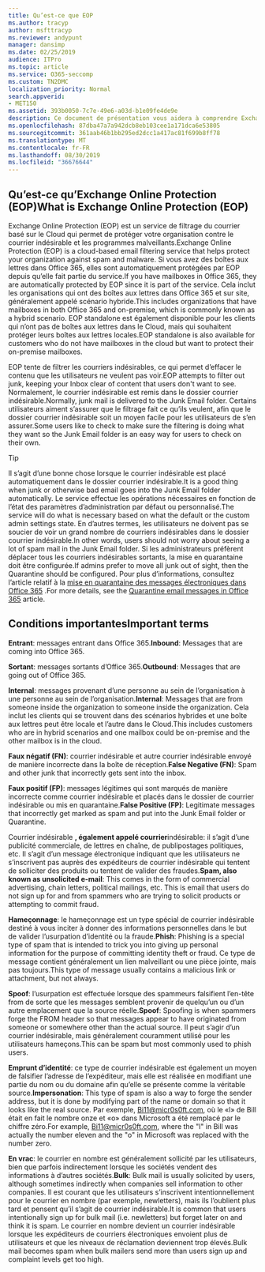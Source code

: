 ```yaml
---
title: Qu’est-ce que EOP
ms.author: tracyp
author: msfttracyp
ms.reviewer: andypunt
manager: dansimp
ms.date: 02/25/2019
audience: ITPro
ms.topic: article
ms.service: O365-seccomp
ms.custom: TN2DMC
localization_priority: Normal
search.appverid:
- MET150
ms.assetid: 393b0050-7c7e-49e6-a03d-b1e09fe4de9e
description: Ce document de présentation vous aidera à comprendre Exchange Online Protection (EOP) et quelques termes importants. Ceci s’applique aux clients Office 365 qui protègent les boîtes aux lettres Exchange Online hébergées dans le Cloud et les clients autonomes EOP qui protègent les boîtes aux lettres locales telles qu’Exchange Server 2016.
ms.openlocfilehash: 87dba47a7a942dcb8eb103cee1a171dca6e53805
ms.sourcegitcommit: 361aab46b1bb295ed2dcc1a417ac81f699b8ff78
ms.translationtype: MT
ms.contentlocale: fr-FR
ms.lasthandoff: 08/30/2019
ms.locfileid: "36676644"
---
```

## <a name="what-is-exchange-online-protection-eop"></a><span data-ttu-id="19545-104">Qu’est-ce qu’Exchange Online Protection (EOP)</span><span class="sxs-lookup"><span data-stu-id="19545-104">What is Exchange Online Protection (EOP)</span></span>

<span data-ttu-id="19545-105">Exchange Online Protection (EOP) est un service de filtrage du courrier basé sur le Cloud qui permet de protéger votre organisation contre le courrier indésirable et les programmes malveillants.</span><span class="sxs-lookup"><span data-stu-id="19545-105">Exchange Online Protection (EOP) is a cloud-based email filtering service that helps protect your organization against spam and malware.</span></span> <span data-ttu-id="19545-106">Si vous avez des boîtes aux lettres dans Office 365, elles sont automatiquement protégées par EOP depuis qu’elle fait partie du service.</span><span class="sxs-lookup"><span data-stu-id="19545-106">If you have mailboxes in Office 365, they are automatically protected by EOP since it is part of the service.</span></span> <span data-ttu-id="19545-107">Cela inclut les organisations qui ont des boîtes aux lettres dans Office 365 et sur site, généralement appelé scénario hybride.</span><span class="sxs-lookup"><span data-stu-id="19545-107">This includes organizations that have mailboxes in both Office 365 and on-premise, which is commonly known as a hybrid scenario.</span></span> <span data-ttu-id="19545-108">EOP standalone est également disponible pour les clients qui n’ont pas de boîtes aux lettres dans le Cloud, mais qui souhaitent protéger leurs boîtes aux lettres locales.</span><span class="sxs-lookup"><span data-stu-id="19545-108">EOP standalone is also available for customers who do not have mailboxes in the cloud but want to protect their on-premise mailboxes.</span></span>

<span data-ttu-id="19545-109">EOP tente de filtrer les courriers indésirables, ce qui permet d’effacer le contenu que les utilisateurs ne veulent pas voir.</span><span class="sxs-lookup"><span data-stu-id="19545-109">EOP attempts to filter out junk, keeping your Inbox clear of content that users don't want to see.</span></span> <span data-ttu-id="19545-110">Normalement, le courrier indésirable est remis dans le dossier courrier indésirable.</span><span class="sxs-lookup"><span data-stu-id="19545-110">Normally, junk mail is delivered to the Junk Email folder.</span></span> <span data-ttu-id="19545-111">Certains utilisateurs aiment s’assurer que le filtrage fait ce qu’ils veulent, afin que le dossier courrier indésirable soit un moyen facile pour les utilisateurs de s’en assurer.</span><span class="sxs-lookup"><span data-stu-id="19545-111">Some users like to check to make sure the filtering is doing what they want so the Junk Email folder is an easy way for users to check on their own.</span></span>  

> [!TIP]
> <span data-ttu-id="19545-112">Il s’agit d’une bonne chose lorsque le courrier indésirable est placé automatiquement dans le dossier courrier indésirable.</span><span class="sxs-lookup"><span data-stu-id="19545-112">It is a good thing when junk or otherwise bad email goes into the Junk Email folder automatically.</span></span> <span data-ttu-id="19545-113">Le service effectue les opérations nécessaires en fonction de l’état des paramètres d’administration par défaut ou personnalisé.</span><span class="sxs-lookup"><span data-stu-id="19545-113">The service will do what is necessary based on what the default or the custom admin settings state.</span></span> <span data-ttu-id="19545-114">En d’autres termes, les utilisateurs ne doivent pas se soucier de voir un grand nombre de courriers indésirables dans le dossier courrier indésirable.</span><span class="sxs-lookup"><span data-stu-id="19545-114">In other words, users should not worry about seeing a lot of spam mail in the Junk Email folder.</span></span> <span data-ttu-id="19545-115">Si les administrateurs préfèrent déplacer tous les courriers indésirables sortants, la mise en quarantaine doit être configurée.</span><span class="sxs-lookup"><span data-stu-id="19545-115">If admins prefer to move all junk out of sight, then the Quarantine should be configured.</span></span> <span data-ttu-id="19545-116">Pour plus d’informations, consultez l’article relatif à la [mise en quarantaine des messages électroniques dans Office 365](../quarantine-email-messages.md) .</span><span class="sxs-lookup"><span data-stu-id="19545-116">For more details, see the [Quarantine email messages in Office 365](../quarantine-email-messages.md) article.</span></span>

## <a name="important-terms"></a><span data-ttu-id="19545-117">Conditions importantes</span><span class="sxs-lookup"><span data-stu-id="19545-117">Important terms</span></span>

<span data-ttu-id="19545-118">**Entrant**: messages entrant dans Office 365.</span><span class="sxs-lookup"><span data-stu-id="19545-118">**Inbound**: Messages that are coming into Office 365.</span></span>

<span data-ttu-id="19545-119">**Sortant**: messages sortants d’Office 365.</span><span class="sxs-lookup"><span data-stu-id="19545-119">**Outbound**: Messages that are going out of Office 365.</span></span>

<span data-ttu-id="19545-120">**Internal**: messages provenant d’une personne au sein de l’organisation à une personne au sein de l’organisation.</span><span class="sxs-lookup"><span data-stu-id="19545-120">**Internal**: Messages that are from someone inside the organization to someone inside the organization.</span></span> <span data-ttu-id="19545-121">Cela inclut les clients qui se trouvent dans des scénarios hybrides et une boîte aux lettres peut être locale et l’autre dans le Cloud.</span><span class="sxs-lookup"><span data-stu-id="19545-121">This includes customers who are in hybrid scenarios and one mailbox could be on-premise and the other mailbox is in the cloud.</span></span>

<span data-ttu-id="19545-122">**Faux négatif (FN)**: courrier indésirable et autre courrier indésirable envoyé de manière incorrecte dans la boîte de réception.</span><span class="sxs-lookup"><span data-stu-id="19545-122">**False Negative (FN)**: Spam and other junk that incorrectly gets sent into the inbox.</span></span>

<span data-ttu-id="19545-123">**Faux positif (FP)**: messages légitimes qui sont marqués de manière incorrecte comme courrier indésirable et placés dans le dossier de courrier indésirable ou mis en quarantaine.</span><span class="sxs-lookup"><span data-stu-id="19545-123">**False Positive (FP)**: Legitimate messages that incorrectly get marked as spam and put into the Junk Email folder or Quarantine.</span></span>

<span data-ttu-id="19545-124">Courrier indésirable **, également appelé courrier**indésirable: il s’agit d’une publicité commerciale, de lettres en chaîne, de publipostages politiques, etc. Il s’agit d’un message électronique indiquant que les utilisateurs ne s’inscrivent pas auprès des expéditeurs de courrier indésirable qui tentent de solliciter des produits ou tentent de valider des fraudes.</span><span class="sxs-lookup"><span data-stu-id="19545-124">**Spam, also known as unsolicited e-mail**: This comes in the form of commercial advertising, chain letters, political mailings, etc. This is email that users do not sign up for and from spammers who are trying to solicit products or attempting to commit fraud.</span></span>

<span data-ttu-id="19545-125">**Hameçonnage**: le hameçonnage est un type spécial de courrier indésirable destiné à vous inciter à donner des informations personnelles dans le but de valider l’usurpation d’identité ou la fraude.</span><span class="sxs-lookup"><span data-stu-id="19545-125">**Phish**: Phishing is a special type of spam that is intended to trick you into giving up personal information for the purpose of committing identity theft or fraud.</span></span> <span data-ttu-id="19545-126">Ce type de message contient généralement un lien malveillant ou une pièce jointe, mais pas toujours.</span><span class="sxs-lookup"><span data-stu-id="19545-126">This type of message usually contains a malicious link or attachment, but not always.</span></span>

<span data-ttu-id="19545-127">**Spoof**: l’usurpation est effectuée lorsque des spammeurs falsifient l’en-tête from de sorte que les messages semblent provenir de quelqu’un ou d’un autre emplacement que la source réelle.</span><span class="sxs-lookup"><span data-stu-id="19545-127">**Spoof**: Spoofing is when spammers forge the FROM header so that messages appear to have originated from someone or somewhere other than the actual source.</span></span> <span data-ttu-id="19545-128">Il peut s’agir d’un courrier indésirable, mais généralement couramment utilisé pour les utilisateurs hameçons.</span><span class="sxs-lookup"><span data-stu-id="19545-128">This can be spam but most commonly used to phish users.</span></span>

<span data-ttu-id="19545-129">**Emprunt d’identité**: ce type de courrier indésirable est également un moyen de falsifier l’adresse de l’expéditeur, mais elle est réalisée en modifiant une partie du nom ou du domaine afin qu’elle se présente comme la véritable source.</span><span class="sxs-lookup"><span data-stu-id="19545-129">**Impersonation**: This type of spam is also a way to forge the sender address, but it is done by modifying part of the name or domain so that it looks like the real source.</span></span> <span data-ttu-id="19545-130">Par exemple, Bi11@micr0s0ft.com, où le «l» de Bill était en fait le nombre onze et «o» dans Microsoft a été remplacé par le chiffre zéro.</span><span class="sxs-lookup"><span data-stu-id="19545-130">For example, Bi11@micr0s0ft.com, where the "l" in Bill was actually the number eleven and the "o" in Microsoft was replaced with the number zero.</span></span>

<span data-ttu-id="19545-131">**En vrac**: le courrier en nombre est généralement sollicité par les utilisateurs, bien que parfois indirectement lorsque les sociétés vendent des informations à d’autres sociétés.</span><span class="sxs-lookup"><span data-stu-id="19545-131">**Bulk**: Bulk mail is usually solicited by users, although sometimes indirectly when companies sell information to other companies.</span></span> <span data-ttu-id="19545-132">Il est courant que les utilisateurs s’inscrivent intentionnellement pour le courrier en nombre (par exemple, newletters), mais ils l’oublient plus tard et pensent qu’il s’agit de courrier indésirable.</span><span class="sxs-lookup"><span data-stu-id="19545-132">It is common that users intentionally sign up for bulk mail (i.e. newletters) but forget later on and think it is spam.</span></span> <span data-ttu-id="19545-133">Le courrier en nombre devient un courrier indésirable lorsque les expéditeurs de courriers électroniques envoient plus de utilisateurs et que les niveaux de réclamation deviennent trop élevés.</span><span class="sxs-lookup"><span data-stu-id="19545-133">Bulk mail becomes spam when bulk mailers send more than users sign up and complaint levels get too high.</span></span>
